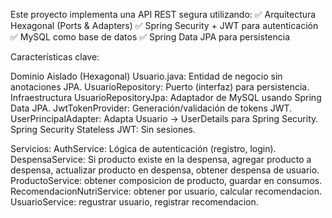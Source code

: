 Este proyecto implementa una API REST segura utilizando: ✅ Arquitectura Hexagonal (Ports & Adapters) ✅ Spring Security + JWT para autenticación ✅ MySQL como base de datos ✅ Spring Data JPA para persistencia

Características clave:

Dominio Aislado (Hexagonal) Usuario.java: Entidad de negocio sin anotaciones JPA.
UsuarioRepository: Puerto (interfaz) para persistencia.
Infraestructura UsuarioRepositoryJpa: Adaptador de MySQL usando Spring Data JPA.
JwtTokenProvider: Generación/validación de tokens JWT.
UserPrincipalAdapter: Adapta Usuario → UserDetails para Spring Security.
Spring Security Stateless JWT: Sin sesiones.

Servicios:
AuthService: Lógica de autenticación (registro, login).
DespensaService: Si producto existe en la despensa, agregar producto a despensa, actualizar producto en despensa, obtener despensa de usuario.
ProductoService: obtener composicion de producto, guardar en consumos.
RecomendacionNutriService: obtener por usuario, calcular recomendacion.
UsuarioService: regustrar usuario, registrar recomendacion.



